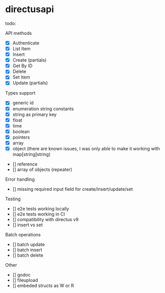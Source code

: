 # directusapi

todo:

API methods

- [x] Authenticate
- [x] List Item
- [x] Insert
- [x] Create (partials)
- [x] Get By ID
- [x] Delete
- [x] Set Item
- [x] Update (partials)

Types support

- [x] generic id
- [x] enumeration string constants
- [x] string as primary key
- [x] float
- [x] time
- [x] boolean
- [x] pointers
- [x] array
- [x] object (there are known issues, I was only able to make it working with map[string]string)
- [] reference
- [] array of objects (repeater)

Error handling

- [] missing required input field for create/insert/update/set

Testing

- [] e2e tests working locally
- [] e2e tests working in CI
- [] compatibility with directus v9
- [] insert vs set

Batch operations

- [] batch update
- [] batch insert
- [] batch delete

Other

- [] godoc
- [] fileupload
- [] embeded structs as W or R
